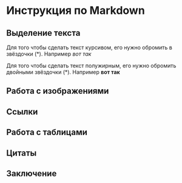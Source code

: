 # Инструкция по Markdown

## Выделение текста

Для того чтобы сделать текст курсивом, его нужно обромить в звёздочки (*). Например *вот так*

Для того чтобы сделать текст полужирным, его нужно обромить двойными звёздочки (*). Например **вот так**


## Работа с изображениями

## Ссылки

## Работа с таблицами

## Цитаты

## Заключение